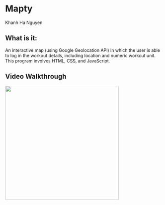 # Mapty
Khanh Ha Nguyen

## What is it: 
An interactive map (using Google Geolocation API) in which the user is able to log in the workout details, including location and numeric workout unit. This program involves HTML, CSS, and JavaScript. 

## Video Walkthrough
<a href="https://drive.google.com/file/d/1kemMCtYzLoBKWW1FT6I4b4U9VtRBhx1A/view?usp=sharing"> 
   <img width="365" src="https://github.com/KhanhHa26/Mapty/assets/84813907/469016f9-3cbf-4705-9aac-ad508e181651">
</a>
